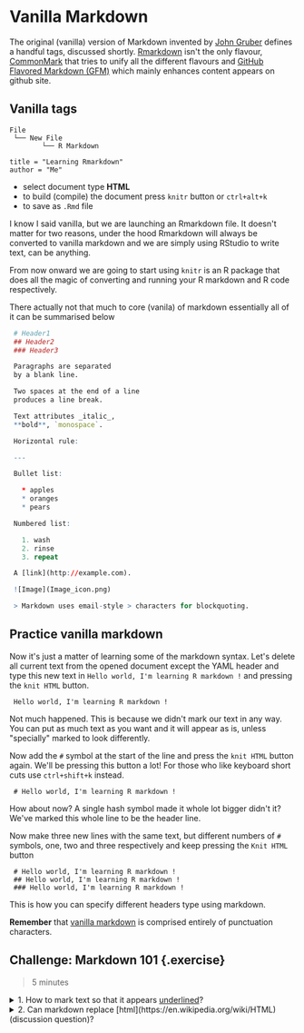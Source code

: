 <!--
https://stackoverflow.com/questions/35459166/embed-rmarkdown-with-rmarkdown-without-knitr-evaluation
-->

# Vanilla Markdown

The original (vanilla) version of Markdown invented by [John Gruber](https://en.wikipedia.org/wiki/Markdown) defines a handful tags, discussed shortly. [Rmarkdown](https://rmarkdown.rstudio.com/) isn't the only flavour, [CommonMark](http://commonmark.org/) that tries to unify all the different flavours and [GitHub Flavored Markdown (GFM)](https://guides.github.com/features/mastering-markdown/) which mainly enhances content appears on github site.

## Vanilla tags

```
File
 └── New File
        └── R Markdown

title = "Learning Rmarkdown"
author = "Me"
```

- select document type **HTML**
- to build (compile) the document press `knitr` button or `ctrl+alt+k`
- to save as `.Rmd` file

I know I said vanilla, but we are launching an Rmarkdown file. It doesn't matter for two reasons, under the hood Rmarkdown will always be converted to vanilla markdown and we are simply using RStudio to write text, can be anything.

From now onward we are going to start using `knitr` is an R package that does all the magic of converting and running your R markdown and R code respectively.

There actually not that much to core (vanila) of markdown essentially all of it can be summarised below

```r
 # Header1
 ## Header2
 ### Header3

 Paragraphs are separated
 by a blank line.

 Two spaces at the end of a line
 produces a line break.

 Text attributes _italic_,
 **bold**, `monospace`.

 Horizontal rule:

 ---

 Bullet list:

   * apples
   * oranges
   * pears

 Numbered list:

   1. wash
   2. rinse
   3. repeat

 A [link](http://example.com).

 ![Image](Image_icon.png)

 > Markdown uses email-style > characters for blockquoting.
```

## Practice vanilla markdown

Now it's just a matter of learning some of the markdown syntax. Let's delete all current text from the opened document except the YAML header and type this new text in `Hello world, I'm learning R markdown !` and pressing the `knit HTML` button.

```
 Hello world, I'm learning R markdown !
```

Not much happened. This is because we didn't mark our text in any way. You can put as much text as you want and it will appear as is, unless "specially" marked to look differently.

Now add the `#` symbol at the start of the line and press the `knit HTML` button again. We'll be pressing this button a lot! For those who like keyboard short cuts use `ctrl+shift+k` instead.

```
 # Hello world, I'm learning R markdown !
```

How about now? A single hash symbol made it whole lot bigger didn't it? We've marked this whole line to be the header line.

Now make three new lines with the same text, but different numbers of `#` symbols, one, two and three respectively and keep pressing the `Knit HTML` button

```
 # Hello world, I'm learning R markdown !
 ## Hello world, I'm learning R markdown !
 ### Hello world, I'm learning R markdown !
```

This is how you can specify different headers type using markdown.

**Remember** that [vanilla markdown](https://daringfireball.net/projects/markdown/syntax) is comprised entirely of punctuation characters.

## Challenge: Markdown 101 {.exercise}

> 5 minutes

<details>
  <summary>
    1. How to mark text so that it appears <u>underlined</u>?
  </summary>
  [answer link](https://softwareengineering.stackexchange.com/questions/207727/why-there-is-no-markdown-for-underline)
</details>

<details>
  <summary>
    2. Can markdown replace [html](https://en.wikipedia.org/wiki/HTML) (discussion question)?
  </summary>
  It has replaced html and latex in documention and communication of results. My feeling is that data science ecosystem heavily rotates around markdown. But html, pdf and latex in this context are simply communication and sharing medium.
  On would not want to replace html + css for large website project
</details>


